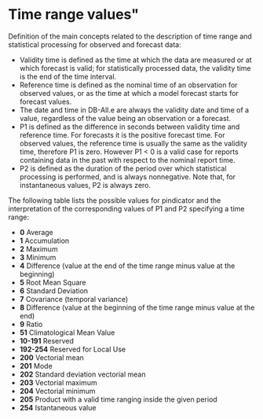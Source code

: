 # Time range values"

Definition of the main concepts related to the description of time
range and statistical processing for observed and forecast data:

* Validity time is defined as the time at which the data are measured or at which forecast is valid; for statistically processed data, the validity time is the end of the time interval.
* Reference time is defined as the nominal time of an observation for observed values, or as the time at which a model forecast starts for forecast values.
* The date and time in DB-All.e are always the validity date and time of a value, regardless of the value being an observation or a forecast.
* P1 is defined as the difference in seconds between validity time and reference time. For forecasts it is the positive forecast time. For observed values, the reference time is usually the same as the validity time, therefore P1 is zero. However P1 < 0 is a valid case for reports containing data in the past with respect to the nominal report time.
* P2 is defined as the duration of the period over which statistical processing is performed, and is always nonnegative. Note that, for instantaneous values, P2 is always zero.

The following table lists the possible values for pindicator and the
interpretation of the corresponding values of P1 and P2 specifying a
time range:

* **0** Average
* **1** Accumulation
* **2** Maximum
* **3** Minimum
* **4** Difference (value at the end of the time range minus value at the beginning)
* **5** Root Mean Square
* **6** Standard Deviation
* **7** Covariance (temporal variance)
* **8** Difference (value at the beginning of the time range minus value at the end)
* **9** Ratio
* **51** Climatological Mean Value
* **10-191** Reserved
* **192-254** Reserved for Local Use
* **200** Vectorial mean
* **201** Mode
* **202** Standard deviation vectorial mean
* **203** Vectorial maximum
* **204** Vectorial minimum
* **205** Product with a valid time ranging inside the given period
* **254** Istantaneous value
